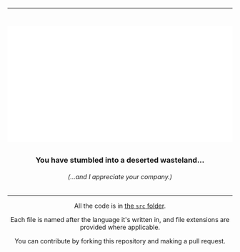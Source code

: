<hr>
<div align="center">
	<h1><img src="github-metrics.svg"></h1>
	<h3>You have stumbled into a deserted wasteland...</h3>
	<h6>(...and I appreciate your company.)</h6>
	<hr>

All the code is in [the `src` folder](https://github.com/TurnipGuy30/Helloz/blob/main/src).

Each file is named after the language it's written in, and file extensions are provided where applicable.

You can contribute by forking this repository and making a pull request.

<div>
